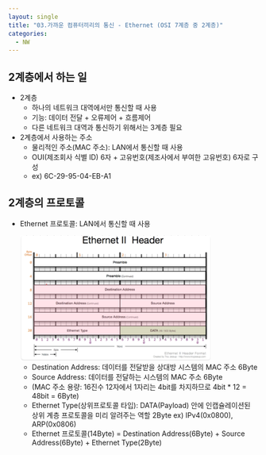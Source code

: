```yaml
---
layout: single
title: "03.가까운 컴퓨터끼리의 통신 - Ethernet (OSI 7계층 중 2계층)"
categories: 
  - NW
---
```


## 2계층에서 하는 일

- 2계층
    - 하나의 네트워크 대역에서만 통신할 때 사용
    - 기능: 데이터 전달 + 오류제어 + 흐름제어
    - 다른 네트워크 대역과 통신하기 위해서는 3계층 필요
- 2계층에서 사용하는 주소
    - 물리적인 주소(MAC 주소): LAN에서 통신할 때 사용
    - OUI(제조회사 식별 ID) 6자 + 고유번호(제조사에서 부여한 고유번호) 6자로 구성
    - ex) 6C-29-95-04-EB-A1

## 2계층의 프로토콜

- Ethernet 프로토콜: LAN에서 통신할 때 사용
    
    <img src="/images/network/3.ethernet.png" width="80%" height="80%">

    
    - Destination Address: 데이터를 전달받을 상대방 시스템의 MAC 주소 6Byte
    - Source Address: 데이터를 전달하는 시스템의 MAC 주소 6Byte
    - (MAC 주소 용량: 16진수 12자에서 1자리는 4bit를 차지하므로 4bit * 12 = 48bit = 6Byte)
    - Ethernet Type(상위프로토콜 타입): DATA(Payload) 안에 인캡슐레이션된 상위 계층 프로토콜을 미리 알려주는 역할 2Byte   ex) IPv4(0x0800), ARP(0x0806)
    - Ethernet 프로토콜(14Byte) =  Destination Address(6Byte) + Source Address(6Byte) + Ethernet Type(2Byte)